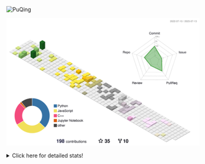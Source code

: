 ![PuQing](https://user-images.githubusercontent.com/27223114/171565019-9a56fae6-b08b-421f-99db-7e830da42371.png)

![](./profile-3d-contrib/profile-season-animate.svg)

<details>
<summary>Click here for detailed stats!</summary>

<!--START_SECTION:waka-->
![Lines of code](https://img.shields.io/badge/From%20Hello%20World%20I%27ve%20Written-701.8%20thousand%20lines%20of%20code-blue)

**🐱 My GitHub Data** 

> 📦 248.5 kB Used in GitHub's Storage 
 > 
> 🏆 81 Contributions in the Year 2023
 > 
> 🚫 Not Opted to Hire
 > 
> 📜 27 Public Repositories 
 > 
> 🔑 27 Private Repositories 
 > 
**I'm an Early 🐤** 

```text
🌞 Morning                281 commits         █████░░░░░░░░░░░░░░░░░░░░   19.26 % 
🌆 Daytime                754 commits         █████████████░░░░░░░░░░░░   51.68 % 
🌃 Evening                175 commits         ███░░░░░░░░░░░░░░░░░░░░░░   11.99 % 
🌙 Night                  249 commits         ████░░░░░░░░░░░░░░░░░░░░░   17.07 % 
```


📊 **This Week I Spent My Time On** 

```text
💬 Programming Languages: 
Markdown                 9 hrs               ██████████████████░░░░░░░   70.03 % 
Docker                   1 hr 21 mins        ███░░░░░░░░░░░░░░░░░░░░░░   10.58 % 
Python                   1 hr 5 mins         ██░░░░░░░░░░░░░░░░░░░░░░░   08.47 % 
C++                      29 mins             █░░░░░░░░░░░░░░░░░░░░░░░░   03.86 % 
YAML                     23 mins             █░░░░░░░░░░░░░░░░░░░░░░░░   03.10 % 

🔥 Editors: 
Obsidian                 9 hrs               ██████████████████░░░░░░░   70.03 % 
VS Code                  3 hrs 51 mins       ███████░░░░░░░░░░░░░░░░░░   29.97 % 

💻 Operating System: 
Windows                  9 hrs               ██████████████████░░░░░░░   70.03 % 
WSL                      3 hrs 51 mins       ███████░░░░░░░░░░░░░░░░░░   29.97 % 
```


<!--END_SECTION:waka-->
</details>

